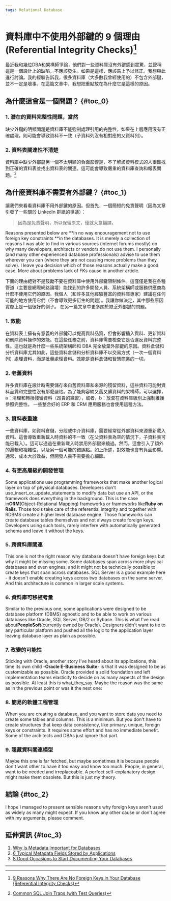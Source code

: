 ```yaml
---
tags: Relational Database
---
```


# 資料庫中不使用外部鍵的 9 個理由 \(Referential Integrity Checks\)[^1]

最近我和幾位DBA和架構師爭論，他們對一些資料庫沒有外鍵感到震驚，並聲稱這是一個設計上的缺陷，不應該發生。如果是這樣，應該馬上予以修正。我想與此進行討論。我的經驗告訴我，很多資料庫（大多數我曾經使用的）不包含外部鍵，並不一定是壞事。在這篇文章中，我想把重點放在為什麼它是這樣的原因。

## 為什麼這會是一個問題？ {#toc_0}

### 1. 潛在的資料完整性問題，當然

缺少外鍵的明顯問題是資料庫不能強制處理引用的完整性，如果在上層應用沒有正確處理，則可能會導致資料不一致（子資料列沒有相對應的父資料列）。

### 2. 資料表關連性不清楚

資料庫中缺少外部鍵另一個不太明顯的負面影響是，不了解該資料模式的人很難找到正確的資料表並找出資料表的關連。這可能會導致嚴重的資料庫查詢和報表問題。[^2]

## 為什麼資料庫不需要有外部鍵？ {#toc_1}

讓我們來看看資料庫不用外部鍵的原因。但首先，一個簡短的免責聲明（因為文章引發了一些關於 LinkedIn 群組的爭議）：

> 因為是免責聲明，所以保留原文，僅就大意翻譯。

Reasons presented below are **in no way encouragement not to use foreign key constraints **in the databases. It is merely a collection of reasons I was able to find in various sources \(internet forums mostly\) on why many developers, architects or vendors do not use them. I personally \(and many other experienced database professionals\) advise to use them wherever you can \(where they are not causing more problems than they solve\). I leave you decision which of those reasons actually make a good case. More about problems lack of FKs cause in another article.

下面的理由絕對不是鼓勵不要在資料庫中使用外部鍵限制條件。這僅僅是我在各種管道（主要是網際網路論壇）能找到的許多開發人員、系統架構師或服務供應商為什麼不使用它們的原因。我個人（和許多其他經驗豐富的資料庫專家）建議在任何可能的地方使用它們（不會導致更多衍生的問題）。我讓你做決定，其中那些原因實際上是一個很好的例子。 在另一篇文章中更多關於缺乏外部鍵的問題。

### 1. 效能

在資料表上擁有有意義的外部鍵可以提高資料品質，但會影響插入資料、更新資料和刪除資料操作的效能。在這些任務之前，資料庫需要檢查它是否違反資料完整性。這也就是為什麼一些系統架構師和 DBA 完全放棄外部鍵的原因。資料倉儲和分析資料庫尤其如此，這些資料倉儲和分析資料庫不以交易方式（一次一個資料列）處理資料，而是批量處理資料。效能是資料倉儲和智慧商業的一切。

### 2. 老舊資料

許多資料庫在設計時需要儲存來自舊資料庫和來源的殘留資料，這些資料可能對資料品質和完整性沒有那麼嚴格。為了能夠容納又舊又髒資料的架構師，可以選擇，a：清理和轉換殘留資料（昂貴的練習），或者，b：放棄在資料庫級別上強制維護參照完整性。 一些整合好的 ERP 和 CRM 應用服務也會使用這種方法。

### 3. 資料表重建

一些資料庫，如資料倉儲，分段或中介資料庫，需要經常從外部資料來源重新載入資料。這會導致重新載入時資料的不一致（在父資料表為空的情況下，子資料表可能已載入）。這可以通過在重新載入時禁用外部鍵來繞過。然而，這會引入了額外的邏輯和複雜性，以及另一個可能的錯誤點。如上所述，對效能也會有負面影響。通常，成本大於效益，但開發人員不需要擔心細節。

### 4. 有更高層級的開發管理

Some applications use programming frameworks that make another logical layer on top of physical databases. Developers don't use\_insert\_or\_update\_statements to modify data but use an API, or the framework does everything in the background. This is the case in**ORM**\(Object-Relational Mapping\) frameworks or frameworks like**Ruby on Rails**. Those tools take care of the referential integrity and together with RDBMS create a higher level database engine. Those frameworks can create database tables themselves and not always create foreign keys. Developers using such tools, rarely interfere with automatically generated schema and leave it without the keys.

### 5. 跨資料庫關連

This one is not the right reason why database doesn't have foreign keys but why it might be missing some. Some databases span across more physical databases and even engines, and it might not be technically possible to create keys that span across databases. SQL Server is a good example here - it doesn't enable creating keys across two databases on the same server. And this architecture is common in larger scale systems.

### 6. 資料庫可移植考量

Similar to the previous one, some applications were designed to be database platform \(DBMS\) agnostic and to be able to work on various databases like Oracle, SQL Server, DB/2 or Sybase. This is what I've read about**PeopleSoft**\(currently owned by Oracle\). Designers didn't want to tie to any particular platform and pushed all the logic to the application layer leaving database layer as plain as possible.

### 7. 改變的可能性

Sticking with Oracle, another story I've heard about its applications, this time its own child -**Oracle E-Business Suite**- is that it was designed to be as customizable as possible. Oracle provided a solid foundation and left implementation teams elasticity to decide on as many aspects of the design as possible. At least this is what\_they\_say. Maybe the reason was the same as in the previous point or was it the next one:

### 8. 簡易的軟體工程管理

When you are creating a database, and you want to store data you need to create some tables and columns. This is a minimum. But you don't have to create structures that keep data consistency, like primary, unique, foreign keys or constraints. It requires some effort and has no immediate benefit. Some of the architects and DBAs just ignore that part.

### 9. 隱藏資料關連模型

Maybe this one is far fetched, but maybe sometimes it is because people don't want other to have it too easy and know too much. People, in general, want to be needed and irreplaceable. A perfect self-explanatory design might make them obsolete. But this is just my theory.

## 結論 {#toc_2}

I hope I managed to present sensible reasons why foreign keys aren't used as widely as many might expect. If you know any other cause or don't agree with my arguments, please comment.

## 延伸資訊 {#toc_3}

1. [Why Is Metadata Important for Databases](https://dataedo.com/blog/why-is-metadata-important-for-databases)
2. [6 Typical Metadata Fields Stored by Applications](https://dataedo.com/blog/typical-metadata-fields-stroed-by-applications)
3. [8 Good Occasions to Start Documenting Your Databases](https://dataedo.com/blog/good-occasions-to-start-documenting-your-databases)

---

[^1]:  [9 Reasons Why There Are No Foreign Keys in Your Database \(Referential Integrity Checks\)](https://dataedo.com/blog/why-there-are-no-foreign-keys-in-your-database-referential-integrity-checks)

[^2]:  [Common SQL Join Traps \(with Test Queries\)](https://dataedo.com/blog/2-common-sql-join-traps-with-test-queries)

